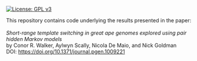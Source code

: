 [![License: GPL v3](https://img.shields.io/badge/License-GPLv3-blue.svg)](https://www.gnu.org/licenses/gpl-3.0)

This repository contains code underlying the results presented in the paper: <br/><br/>
_Short-range template switching in great ape genomes explored using pair hidden Markov models_ <br/>
by Conor R. Walker, Aylwyn Scally, Nicola De Maio, and Nick Goldman <br/>
DOI: https://doi.org/10.1371/journal.pgen.1009221
